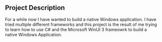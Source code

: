 ## Project Description
For a while now I have wanted to build a native Windows application. I have tried multiple different frameworks and this project is the result of me trying to learn how to use C# and the Microsoft WinUI 3 frameowrk to build a native Windows Application.
